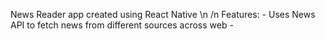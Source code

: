 News Reader app created using React Native \n /n
Features: - Uses News API to fetch news from different sources across web
          -
